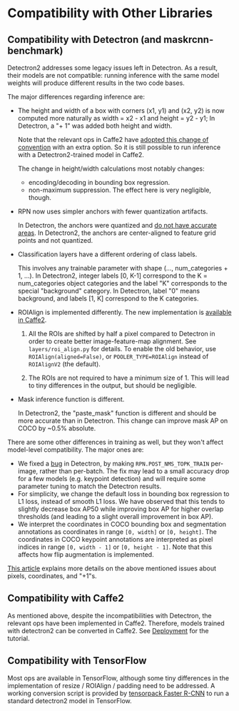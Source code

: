 # Compatibility with Other Libraries

## Compatibility with Detectron (and maskrcnn-benchmark)

Detectron2 addresses some legacy issues left in Detectron. As a result, their models
are not compatible:
running inference with the same model weights will produce different results in the two code bases.

The major differences regarding inference are:

- The height and width of a box with corners (x1, y1) and (x2, y2) is now computed more naturally as
  width = x2 - x1 and height = y2 - y1;
  In Detectron, a "+ 1" was added both height and width.

  Note that the relevant ops in Caffe2 have [adopted this change of convention](https://github.com/pytorch/pytorch/pull/20550)
  with an extra option.
  So it is still possible to run inference with a Detectron2-trained model in Caffe2.

  The change in height/width calculations most notably changes:
  - encoding/decoding in bounding box regression.
  - non-maximum suppression. The effect here is very negligible, though.

- RPN now uses simpler anchors with fewer quantization artifacts.

  In Detectron, the anchors were quantized and
  [do not have accurate areas](https://github.com/facebookresearch/Detectron/issues/227).
  In Detectron2, the anchors are center-aligned to feature grid points and not quantized.

- Classification layers have a different ordering of class labels.

  This involves any trainable parameter with shape (..., num_categories + 1, ...).
  In Detectron2, integer labels [0, K-1] correspond to the K = num_categories object categories
  and the label "K" corresponds to the special "background" category.
  In Detectron, label "0" means background, and labels [1, K] correspond to the K categories.

- ROIAlign is implemented differently. The new implementation is [available in Caffe2](https://github.com/pytorch/pytorch/pull/23706).

  1. All the ROIs are shifted by half a pixel compared to Detectron in order to create better image-feature-map alignment.
     See `layers/roi_align.py` for details.
     To enable the old behavior, use `ROIAlign(aligned=False)`, or `POOLER_TYPE=ROIAlign` instead of
     `ROIAlignV2` (the default).

  1. The ROIs are not required to have a minimum size of 1.
     This will lead to tiny differences in the output, but should be negligible.

- Mask inference function is different.

  In Detectron2, the "paste_mask" function is different and should be more accurate than in Detectron. This change
  can improve mask AP on COCO by ~0.5% absolute.

There are some other differences in training as well, but they won't affect
model-level compatibility. The major ones are:

- We fixed a [bug](https://github.com/facebookresearch/Detectron/issues/459) in
  Detectron, by making `RPN.POST_NMS_TOPK_TRAIN` per-image, rather than per-batch.
  The fix may lead to a small accuracy drop for a few models (e.g. keypoint
  detection) and will require some parameter tuning to match the Detectron results.
- For simplicity, we change the default loss in bounding box regression to L1 loss, instead of smooth L1 loss.
  We have observed that this tends to slightly decrease box AP50 while improving box AP for higher
  overlap thresholds (and leading to a slight overall improvement in box AP).
- We interpret the coordinates in COCO bounding box and segmentation annotations
  as coordinates in range `[0, width]` or `[0, height]`. The coordinates in
  COCO keypoint annotations are interpreted as pixel indices in range `[0, width - 1]` or `[0, height - 1]`.
  Note that this affects how flip augmentation is implemented.


[This article](https://ppwwyyxx.com/blog/2021/Where-are-Pixels/)
explains more details on the above mentioned issues
about pixels, coordinates, and "+1"s.


## Compatibility with Caffe2

As mentioned above, despite the incompatibilities with Detectron, the relevant
ops have been implemented in Caffe2.
Therefore, models trained with detectron2 can be converted in Caffe2.
See [Deployment](../tutorials/deployment.md) for the tutorial.

## Compatibility with TensorFlow

Most ops are available in TensorFlow, although some tiny differences in
the implementation of resize / ROIAlign / padding need to be addressed.
A working conversion script is provided by [tensorpack Faster R-CNN](https://github.com/tensorpack/tensorpack/tree/master/examples/FasterRCNN/convert_d2)
to run a standard detectron2 model in TensorFlow.

